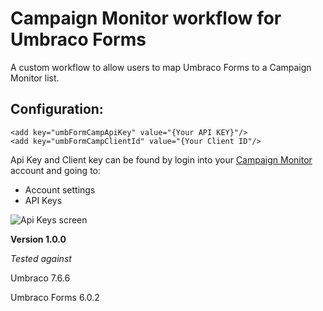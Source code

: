 # Campaign Monitor workflow for Umbraco Forms
A custom workflow to allow users to map Umbraco Forms to a Campaign Monitor list.

## Configuration:

```
<add key="umbFormCampApiKey" value="{Your API KEY}"/>
<add key="umbFormCampClientId" value="{Your Client ID"/>
```

Api Key and Client key can be found by login into your [Campaign Monitor](https://www.campaignmonitor.com/) account and going to:

 - Account settings
 - API Keys 

![Api Keys screen][screen]

**Version 1.0.0**

*Tested against*

Umbraco 7.6.6

Umbraco Forms 6.0.2

[screen]:https://github.com/Matthew-Wise/umbraco-forms-campaign-monitor/tree/master/media/campagin-monitor-api-keys.jpg "Api Keys screen"
